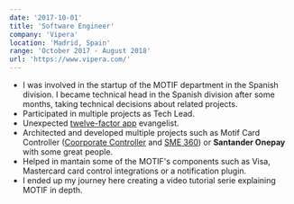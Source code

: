 ```yaml
---
date: '2017-10-01'
title: 'Software Engineer'
company: 'Vipera'
location: 'Madrid, Spain'
range: 'October 2017 - August 2018'
url: 'https://www.vipera.com/'
---
```


- I was involved in the startup of the MOTIF department in the Spanish division. I became technical head in the Spanish division after some months, taking technical decisions about related projects.
- Participated in multiple projects as Tech Lead.
- Unexpected [twelve-factor app](https://12factor.net/) evangelist.
- Architected and developed multiple projects such as Motif Card Controller ([Coorporate Controller](http://www.vipera.com/services/commercial-banking/corporate-cards/) and [SME 360](http://www.vipera.com/sme360/)) or **Santander Onepay** with some great people.
- Helped in mantain some of the MOTIF's components such as Visa, Mastercard card control integrations or a notification plugin.
- I ended up my journey here creating a video tutorial serie explaining MOTIF in depth.
